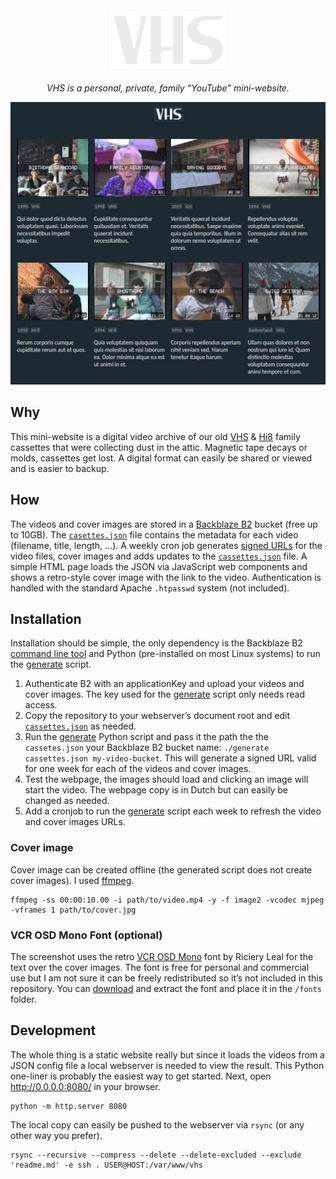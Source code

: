<div align='center'>
  <img src='assets/vhs.svg' alt='VHS' width='200px'>
  <p><em>VHS is a personal, private, family “YouTube” mini-website.</em></p>
  <img src='screenshot.jpg' alt='Screenshot'>
</div>

## Why

This mini-website is a digital video archive of our old [VHS](https://en.wikipedia.org/wiki/VHS) & [Hi8](https://en.wikipedia.org/wiki/8_mm_video_format) family cassettes that were collecting dust in the attic. Magnetic tape decays or molds, cassettes get lost. A digital format can easily be shared or viewed and is easier to backup.

## How

The videos and cover images are stored in a [Backblaze B2](https://www.backblaze.com/b2/cloud-storage.html) bucket (free up to 10GB). The [`casettes.json`](cassettes.json) file contains the metadata for each video (filename, title, length, …). A weekly cron job generates [signed URLs](https://www.suffix.be/blog/signed-urls-backblaze-b2/) for the video files, cover images and adds updates to the [`cassettes.json`](cassettes.json) file. A simple HTML page loads the JSON via JavaScript web components and shows a retro-style cover image with the link to the video. Authentication is handled with the standard Apache `.htpasswd` system (not included).

## Installation

Installation should be simple, the only dependency is the Backblaze B2 [command line tool](https://www.backblaze.com/b2/docs/quick_command_line.html) and Python (pre-installed on most Linux systems) to run the [generate](generate) script.

1. Authenticate B2 with an applicationKey and upload your videos and cover images. The key used for the [generate](generate) script only needs read access.
2. Copy the repository to your webserver’s document root and edit [`cassettes.json`](cassettes.json) as needed.
3. Run the [generate](generate) Python script and pass it the path the the `cassetes.json` your Backblaze B2 bucket name: `./generate cassettes.json my-video-bucket`. This will generate a signed URL valid for one week for each of the videos and cover images.
4. Test the webpage, the images should load and clicking an image will start the video. The webpage copy is in Dutch but can easily be changed as needed.
5. Add a cronjob to run the [generate](generate) script each week to refresh the video and cover images URLs.

### Cover image

Cover image can be created offline (the generated script does not create cover images). I used [ffmpeg](https://ffmpeg.org/).

    ffmpeg -ss 00:00:10.00 -i path/to/video.mp4 -y -f image2 -vcodec mjpeg -vframes 1 path/to/cover.jpg

### VCR OSD Mono Font (optional)

The screenshot uses the retro [VCR OSD Mono](https://www.dafont.com/vcr-osd-mono.font) font by Riciery Leal for the text over the cover images. The font is free for personal and commercial use but I am not sure it can be freely redistributed so it’s not included in this repository. You can [download](https://www.dafont.com/vcr-osd-mono.font) and extract the font and place it in the `/fonts` folder.

## Development

The whole thing is a static website really but since it loads the videos from a JSON config file a local webserver is needed to view the result. This Python one-liner is probably the easiest way to get started. Next, open http://0.0.0.0:8080/ in your browser.

    python -m http.server 8080

The local copy can easily be pushed to the webserver via `rsync` (or any other way you prefer).

    rsync --recursive --compress --delete --delete-excluded --exclude 'readme.md' -e ssh . USER@HOST:/var/www/vhs

